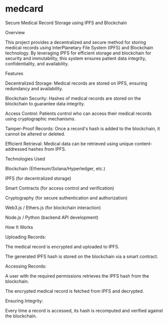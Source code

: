 # medcard
Secure Medical Record Storage using IPFS and Blockchain

Overview

This project provides a decentralized and secure method for storing medical records using InterPlanetary File System (IPFS) and Blockchain technology. By leveraging IPFS for efficient storage and blockchain for security and immutability, this system ensures patient data integrity, confidentiality, and availability.

Features

Decentralized Storage: Medical records are stored on IPFS, ensuring redundancy and availability.

Blockchain Security: Hashes of medical records are stored on the blockchain to guarantee data integrity.

Access Control: Patients control who can access their medical records using cryptographic mechanisms.

Tamper-Proof Records: Once a record's hash is added to the blockchain, it cannot be altered or deleted.

Efficient Retrieval: Medical data can be retrieved using unique content-addressed hashes from IPFS.

Technologies Used

Blockchain (Ethereum/Solana/Hyperledger, etc.)

IPFS (for decentralized storage)

Smart Contracts (for access control and verification)

Cryptography (for secure authentication and authorization)

Web3.js / Ethers.js (for blockchain interaction)

Node.js / Python (backend API development)

How It Works

Uploading Records:

The medical record is encrypted and uploaded to IPFS.

The generated IPFS hash is stored on the blockchain via a smart contract.

Accessing Records:

A user with the required permissions retrieves the IPFS hash from the blockchain.

The encrypted medical record is fetched from IPFS and decrypted.

Ensuring Integrity:

Every time a record is accessed, its hash is recomputed and verified against the blockchain.

